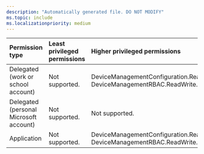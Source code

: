 ```yaml
---
description: "Automatically generated file. DO NOT MODIFY"
ms.topic: include
ms.localizationpriority: medium
---
```


|Permission type|Least privileged permissions|Higher privileged permissions|
|:---|:---|:---|
|Delegated (work or school account)|Not supported.|DeviceManagementConfiguration.ReadWrite.All, DeviceManagementRBAC.ReadWrite.All|
|Delegated (personal Microsoft account)|Not supported.|Not supported.|
|Application|Not supported.|DeviceManagementConfiguration.ReadWrite.All, DeviceManagementRBAC.ReadWrite.All|


